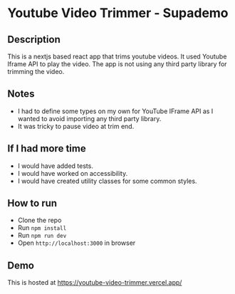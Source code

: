 # Youtube Video Trimmer - Supademo

## Description
This is a nextjs based react app that trims youtube videos. It used Youtube Iframe API to play the video.
The app is not using any third party library for trimming the video.

## Notes
* I had to define some types on my own for YouTube IFrame API as I wanted to avoid importing any third party library.
* It was tricky to pause video at trim end.

## If I had more time
* I would have added tests.
* I would have worked on accessibility.
* I would have created utility classes for some common styles.

## How to run
* Clone the repo
* Run `npm install`
* Run `npm run dev`
* Open `http://localhost:3000` in browser

## Demo
This is hosted at https://youtube-video-trimmer.vercel.app/

